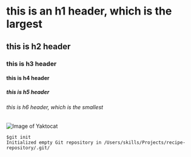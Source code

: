 # this is an h1 header, which is the largest
## this is h2 header
### this is h3 header
#### this is h4 header
##### this is h5 header
###### this is h6 header, which is the smallest
![Image of Yaktocat](https://octodex.github.com/images/yaktocat.png)
```
$git init
Initialized empty Git repository in /Users/skills/Projects/recipe-repository/.git/
